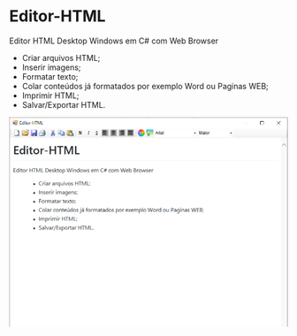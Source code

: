 # Editor-HTML
Editor HTML Desktop Windows em C# com Web Browser

* Criar arquivos HTML;
* Inserir imagens;
* Formatar texto;
* Colar conteúdos já formatados por exemplo Word ou Paginas WEB;
* Imprimir HTML;
* Salvar/Exportar HTML.
<img src="https://github.com/stefano2007/Editor-HTML/blob/master/Exemplo%20editor%20HMLT.png" />
